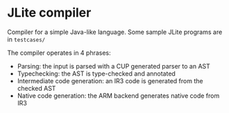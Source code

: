 # JLite compiler

Compiler for a simple Java-like language. Some sample JLite programs are in `testcases/`

The compiler operates in 4 phrases:
* Parsing: the input is parsed with a CUP generated parser to an AST
* Typechecking: the AST is type-checked and annotated
* Intermediate code generation: an IR3 code is generated from the checked AST
* Native code generation: the ARM backend generates native code from IR3

